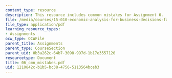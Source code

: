 ```yaml
---
content_type: resource
description: This resource includes common mistakes for Assignment 6.
file: /media/courses/15-010-economic-analysis-for-business-decisions-fall-2004/1210842cb1b5bc3847565113564bceb3_06_cmn_mistakes.pdf
file_type: application/pdf
learning_resource_types:
- Assignments
ocw_type: OCWFile
parent_title: Assignments
parent_type: CourseSection
parent_uid: 0b3a262c-64b7-3098-997d-1b17e3557120
resourcetype: Document
title: 06_cmn_mistakes.pdf
uid: 1210842c-b1b5-bc38-4756-5113564bceb3
---
```

